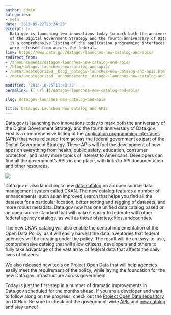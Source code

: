 ```yaml
---
author: admin
categories:
- meta
date: '2013-05-22T23:24:23'
excerpt: |-
  Data.gov is launching two innovations today to mark both the anniversary
  of the Digital Government Strategy and the fourth anniversary of Data.gov. First
  is a comprehensive listing of the application programming interfaces (APIs) that
  were released from across the federal…
link: https://www.data.gov/datagov-launches-new-catalog-and-apis/
redirect_from:
- /announcements/datagov-launches-new-catalog-and-apis/
- /blog/datagov-launches-new-catalog-and-apis/
- /meta/uncategorized__blog__datagov-launches-new-catalog-and-apis.html
- /meta/uncategorized__announcements__datagov-launches-new-catalog-and-apis/

modified: '2018-10-25T11:48:35'
permalink: {{ url }}/datagov-launches-new-catalog-and-apis/

slug: data.gov-launches-new-catalog-and-apis

title: Data.gov Launches New Catalog and APIs
---
```


Data.gov is launching two innovations today to mark both the anniversary of the Digital Government Strategy and the fourth anniversary of Data.gov. First is a comprehensive listing of the [application programming interfaces](http://www.data.gov/developers/page/developer-resources) (APIs) that were released from across the federal government as part of the Digital Government Strategy. These APIs will fuel the development of new apps on everything from health, public safety, education, consumer protection, and many more topics of interest to Americans. Developers can find all the government’s APIs in one place, with links to API documentation and other resources.

![](https://s3-us-gov-west-1.amazonaws.com/cg-0817d6e3-93c4-4de8-8b32-da6919464e61/geo3.jpg)

Data.gov is also launching a new [data catalog](http://catalog.data.gov/) on an open source data management system called [CKAN](http://ckan.org/). The new catalog features a number of enhancements, such as an improved search that helps you find all the datasets for a particular location, better sorting and tagging of datasets, and more robust metadata. Data.gov now has one unified data catalog based on an open source standard that will make it easier to federate with other federal agency catalogs, as well as those of[states](http://www.data.gov/states/community/states),[cities](http://www.data.gov/cities/community/cities), and[counties](http://www.data.gov/counties/community/counties).

The new CKAN catalog will also enable the central implementation of the Open Data Policy, as it will easily harvest the data inventories that federal agencies will be creating under the policy. The result will be an easy-to-use, comprehensive catalog that will allow citizens, developers and others to fully take advantage of the vast array of federal data that affects the daily lives of citizens.

We also released new tools on Project Open Data that will help agencies easily meet the requirement of the policy, while laying the foundation for the new Data.gov infrastructure across government.

Today is just the first step in a number of dramatic improvements in Data.gov scheduled for the months ahead. If you are a developer and want to follow along on the progress, check out the [Project Open Data repository](https://github.com/project-open-data) on GitHub. Be sure to check out the government-wide [APIs](http://www.data.gov/developers/page/developer-resources) and [new catalog](http://catalog.data.gov/) and stay tuned!
